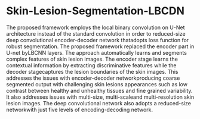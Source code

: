 # Skin-Lesion-Segmentation-LBCDN

The proposed framework employs the local binary convolution on U-Net architecture instead of the standard convolution in order to 
reduced-size deep convolutional encoder-decoder network thatadopts loss function for robust segmentation. The proposed framework 
replaced the encoder part in U-net byLBCNN layers. The approach automatically learns and segments complex features of skin lesion 
images. The encoder stage learns the contextual information by extracting discriminative features while the decoder stagecaptures 
the lesion boundaries of the skin images. This addresses the issues with encoder-decoder networkproducing coarse segmented output 
with challenging skin lesions appearances such as low contrast between healthy and unhealthy tissues and fine grained variability. 
It also addresses issues with multi-size, multi-scaleand multi-resolution skin lesion images. The deep convolutional network also 
adopts a reduced-size networkwith just five levels of encoding-decoding network. 
